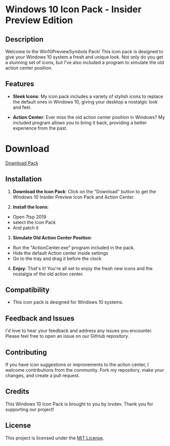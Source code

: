 # Windows 10 Icon Pack - Insider Preview Edition

## Description

Welcome to the Win10PreviewSymbols Pack! This icon pack is designed to give your Windows 10 system a fresh and unique look. Not only do you get a stunning set of icons, but I've also included a program to simulate the old action center position.

## Features

- **Sleek Icons**: My icon pack includes a variety of stylish icons to replace the default ones in Windows 10, giving your desktop a nostalgic look and feel.

- **Action Center**: Ever miss the old action center position in Windows? My included program allows you to bring it back, providing a better experience from the past.

# Download
<a id="raw-url" href="https://github.com/lxvdev/displayswitcher/releases/download/Win10PreviewSymbols/IconPack.zip">Download Pack</a>

## Installation

1. **Download the Icon Pack**: Click on the "Download" button to get the Windows 10 Insider Preview Icon Pack and Action Center.

2. **Install the Icons**:
  - Open 7tsp 2019
  - select the Icon Pack
  - And patch it

3. **Simulate Old Action Center Position**:
  - Run the "ActionCenter.exe" program included in the pack.
  - Hide the default Action center inside settings
  - Go to the tray and drag it before the clock

4. **Enjoy**: That's it! You're all set to enjoy the fresh new icons and the nostalgia of the old action center.

## Compatibility

- This icon pack is designed for Windows 10 systems.

## Feedback and Issues

I'd love to hear your feedback and address any issues you encounter. Please feel free to open an issue on our GitHub repository.

## Contributing

If you have icon suggestions or improvements to the action center, I welcome contributions from the community. Fork my repository, make your changes, and create a pull request.

## Credits

This Windows 10 Icon Pack is brought to you by lxvdev. Thank you for supporting our project!

## License

This project is licensed under the [MIT License](LICENSE.md).
